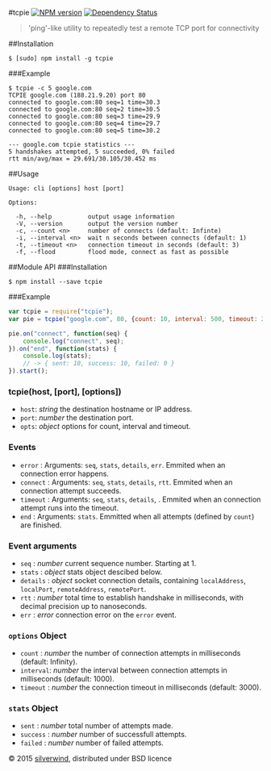 #tcpie [![NPM version](https://img.shields.io/npm/v/tcpie.svg?style=flat)](https://www.npmjs.org/package/tcpie) [![Dependency Status](http://img.shields.io/david/silverwind/tcpie.svg?style=flat)](https://david-dm.org/silverwind/tcpie)
> 'ping'-like utility to repeatedly test a remote TCP port for connectivity

##Installation
```
$ [sudo] npm install -g tcpie
```
###Example
```
$ tcpie -c 5 google.com
TCPIE google.com (188.21.9.20) port 80
connected to google.com:80 seq=1 time=30.3
connected to google.com:80 seq=2 time=30.5
connected to google.com:80 seq=3 time=29.9
connected to google.com:80 seq=4 time=29.7
connected to google.com:80 seq=5 time=30.2

--- google.com tcpie statistics ---
5 handshakes attempted, 5 succeeded, 0% failed
rtt min/avg/max = 29.691/30.105/30.452 ms
```
##Usage
```
Usage: cli [options] host [port]

Options:

  -h, --help          output usage information
  -V, --version       output the version number
  -c, --count <n>     number of connects (default: Infinte)
  -i, --interval <n>  wait n seconds between connects (default: 1)
  -t, --timeout <n>   connection timeout in seconds (default: 3)
  -f, --flood         flood mode, connect as fast as possible

```

##Module API
###Installation
```
$ npm install --save tcpie
```
###Example
```js
var tcpie = require("tcpie");
var pie = tcpie("google.com", 80, {count: 10, interval: 500, timeout: 2000});

pie.on("connect", function(seq) {
    console.log("connect", seq);
}).on("end", function(stats) {
    console.log(stats);
    // -> { sent: 10, success: 10, failed: 0 }
}).start();
```
### tcpie(host, [port], [options])
- `host`: *string* the destination hostname or IP address.
- `port`: *number* the destination port.
- `opts`: *object* options for count, interval and timeout.

### Events
- `error`   : Arguments: `seq`, `stats`, `details`, `err`. Emmited when an connection error happens.
- `connect` : Arguments: `seq`, `stats`, `details`, `rtt`. Emmited when an connection attempt succeeds.
- `timeout` : Arguments: `seq`, `stats`, `details`, . Emmited when an connection attempt runs into the timeout.
- `end`     : Arguments: `stats`. Emmitted when all attempts (defined by `count`) are finished.

### Event arguments
- `seq`     : *number* current sequence number. Starting at 1.
- `stats`   : *object* stats object descibed below.
- `details` : *object* socket connection details, containing `localAddress`, `localPort`, `remoteAddress`, `remotePort`.
- `rtt`     : *number* total time to establish handshake in milliseconds, with decimal precision up to nanoseconds.
- `err`     : *error* connection error on the `error` event.

### `options` Object
- `count`   : *number* the number of connection attempts in milliseconds (default: Infinity).
- `interval`: *number* the interval between connection attempts in milliseconds (default: 1000).
- `timeout` : *number* the connection timeout in milliseconds (default: 3000).

### `stats` Object
- `sent`    : *number* total number of attempts made.
- `success` : *number* number of successfull attempts.
- `failed`  : *number* number of failed attempts.

© 2015 [silverwind](https://github.com/silverwind), distributed under BSD licence
